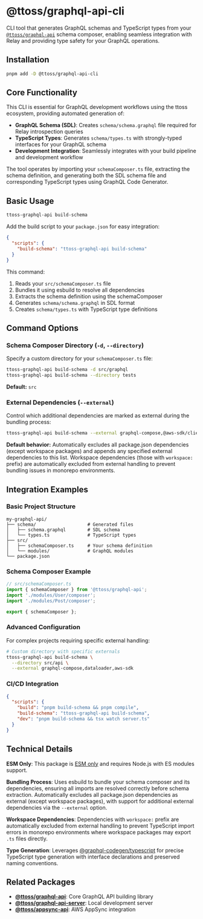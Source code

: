# @ttoss/graphql-api-cli

CLI tool that generates GraphQL schemas and TypeScript types from your [`@ttoss/graphql-api`](https://ttoss.dev/docs/modules/packages/graphql-api/) schema composer, enabling seamless integration with Relay and providing type safety for your GraphQL operations.

## Installation

```bash
pnpm add -D @ttoss/graphql-api-cli
```

## Core Functionality

This CLI is essential for GraphQL development workflows using the ttoss ecosystem, providing automated generation of:

- **GraphQL Schema (SDL)**: Creates `schema/schema.graphql` file required for Relay introspection queries
- **TypeScript Types**: Generates `schema/types.ts` with strongly-typed interfaces for your GraphQL schema
- **Development Integration**: Seamlessly integrates with your build pipeline and development workflow

The tool operates by importing your `schemaComposer.ts` file, extracting the schema definition, and generating both the SDL schema file and corresponding TypeScript types using GraphQL Code Generator.

## Basic Usage

```bash
ttoss-graphql-api build-schema
```

Add the build script to your `package.json` for easy integration:

```json
{
  "scripts": {
    "build-schema": "ttoss-graphql-api build-schema"
  }
}
```

This command:

1. Reads your `src/schemaComposer.ts` file
2. Bundles it using esbuild to resolve all dependencies
3. Extracts the schema definition using the schemaComposer
4. Generates `schema/schema.graphql` in SDL format
5. Creates `schema/types.ts` with TypeScript type definitions

## Command Options

### Schema Composer Directory (`-d`, `--directory`)

Specify a custom directory for your `schemaComposer.ts` file:

```bash
ttoss-graphql-api build-schema -d src/graphql
ttoss-graphql-api build-schema --directory tests
```

**Default:** `src`

### External Dependencies (`--external`)

Control which additional dependencies are marked as external during the bundling process:

```bash
ttoss-graphql-api build-schema --external graphql-compose,@aws-sdk/client-dynamodb
```

**Default behavior:** Automatically excludes all package.json dependencies (except workspace packages) and appends any specified external dependencies to this list. Workspace dependencies (those with `workspace:` prefix) are automatically excluded from external handling to prevent bundling issues in monorepo environments.

## Integration Examples

### Basic Project Structure

```
my-graphql-api/
├── schema/                   # Generated files
│   ├── schema.graphql        # SDL schema
│   └── types.ts              # TypeScript types
├── src/
│   ├── schemaComposer.ts     # Your schema definition
│   └── modules/              # GraphQL modules
└── package.json
```

### Schema Composer Example

```typescript
// src/schemaComposer.ts
import { schemaComposer } from '@ttoss/graphql-api';
import './modules/User/composer';
import './modules/Post/composer';

export { schemaComposer };
```

### Advanced Configuration

For complex projects requiring specific external handling:

```bash
# Custom directory with specific externals
ttoss-graphql-api build-schema \
  --directory src/api \
  --external graphql-compose,dataloader,aws-sdk
```

### CI/CD Integration

```json
{
  "scripts": {
    "build": "pnpm build-schema && pnpm compile",
    "build-schema": "ttoss-graphql-api build-schema",
    "dev": "pnpm build-schema && tsx watch server.ts"
  }
}
```

## Technical Details

**ESM Only**: This package is [ESM only](https://gist.github.com/sindresorhus/a39789f98801d908bbc7ff3ecc99d99c) and requires Node.js with ES modules support.

**Bundling Process**: Uses esbuild to bundle your schema composer and its dependencies, ensuring all imports are resolved correctly before schema extraction. Automatically excludes all package.json dependencies as external (except workspace packages), with support for additional external dependencies via the `--external` option.

**Workspace Dependencies**: Dependencies with `workspace:` prefix are automatically excluded from external handling to prevent TypeScript import errors in monorepo environments where workspace packages may export `.ts` files directly.

**Type Generation**: Leverages [@graphql-codegen/typescript](https://www.npmjs.com/package/@graphql-codegen/typescript) for precise TypeScript type generation with interface declarations and preserved naming conventions.

## Related Packages

- **[@ttoss/graphql-api](https://ttoss.dev/docs/modules/packages/graphql-api/)**: Core GraphQL API building library
- **[@ttoss/graphql-api-server](https://ttoss.dev/docs/modules/packages/graphql-api-server/)**: Local development server
- **[@ttoss/appsync-api](https://ttoss.dev/docs/modules/packages/appsync-api/)**: AWS AppSync integration
